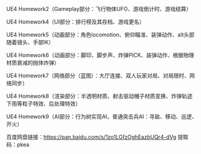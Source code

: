 UE4 Homework2（Gameplay部分：飞行物体UFO、游戏倒计时、游戏结算）

UE4 Homework4（UI部分：排行榜及其存档、游戏更名）

UE4 Homework5（动画部分：角色locomotion、俯仰瞄准、装弹动作、alt头部随着镜头、手部IK）

UE4 Homework6（动画部分：脚印、脚步声、炸弹PICK、装弹动作、根据物理材质衰减的抛体炸弹）

UE4 Homework7（网络部分（蓝图）：大厅连接、双人玩家对局、对局限时、网络同步）

UE4 Homework8（渲染部分：半透明材质、射击驱动帽子材质变换、炸弹轨迹下雨等粒子特效、后处理特效）

UE4 Homework9（AI部分：行为树实现AI，普通突击兵AI：寻敌、移动、巡逻、开火）

百度网盘链接：https://pan.baidu.com/s/1zo1LGfzOghEazbUQr4-dVg 提取码：pkea
